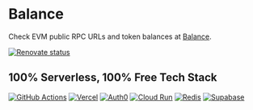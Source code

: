 # Balance

Check EVM public RPC URLs and token balances at [Balance](https://balance-yangyq.vercel.app).

[![Renovate status](https://img.shields.io/badge/renovate-enabled-brightgreen.svg)](https://github.com/yyq1025/balance/issues/17)

## 100% Serverless, 100% Free Tech Stack

[![GitHub Actions](https://img.shields.io/badge/GitHub_Actions-2088FF?style=for-the-badge&logo=github-actions&logoColor=white)](https://github.com/features/actions)
[![Vercel](https://img.shields.io/badge/Vercel-000000?style=for-the-badge&logo=vercel&logoColor=white)](https://vercel.com/)
[![Auth0](https://img.shields.io/badge/Auth0-EB5424?style=for-the-badge&logo=auth0&logoColor=white)](https://auth0.com/)
[![Cloud Run](https://img.shields.io/badge/Cloud_Run-4285F4?style=for-the-badge&logo=google-cloud&logoColor=white)](https://cloud.google.com/run)
[![Redis](https://img.shields.io/badge/redis-DC382D.svg?&style=for-the-badge&logo=redis&logoColor=white)](https://redis.com/)
[![Supabase](https://img.shields.io/badge/Supabase-3ECF8E?style=for-the-badge&logo=supabase&logoColor=white)](https://supabase.com/)
